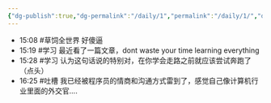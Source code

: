 ```yaml
---
{"dg-publish":true,"dg-permalink":"/daily/1","permalink":"/daily/1/","dgPassFrontmatter":true,"created":"2024-01-29T15:07:39.099+08:00","updated":"2025-01-01T22:30:01.151+08:00"}
---
```



- 15:08 #草饲全世界 好傻逼
- 15:19 #学习 最近看了一篇文章，dont waste your time learning everything
- 15:28 #学习 认为这句话说的特别对，在你学会走路之前就应该尝试奔跑了（点头）
- 16:25 #吐槽 我已经被程序员的情商和沟通方式雷到了，感觉自己像计算机行业里面的外交官....